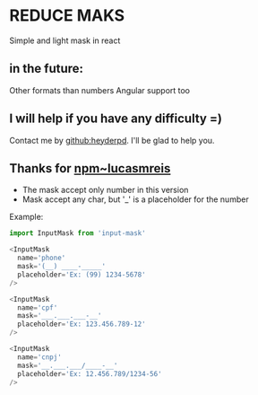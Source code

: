 # REDUCE MAKS
Simple and light mask in react

## in the future:
Other formats than numbers
Angular support too

## I will help if you have any difficulty =)
Contact me by [github:heyderpd](https://github.com/heyderpd). I'll be glad to help you.

## Thanks for [npm~lucasmreis](https://www.npmjs.com/~lucasmreis)

* The mask accept only number in this version
* Mask accept any char, but '_' is a placeholder for the number

Example:
```javascript
import InputMask from 'input-mask'

<InputMask
  name='phone'
  mask='(__) ____-_____'
  placeholder='Ex: (99) 1234-5678'
/>

<InputMask
  name='cpf'
  mask='___.___.___-__'
  placeholder='Ex: 123.456.789-12'
/>

<InputMask
  name='cnpj'
  mask='__.___.___/____-__'
  placeholder='Ex: 12.456.789/1234-56'
/>
```
